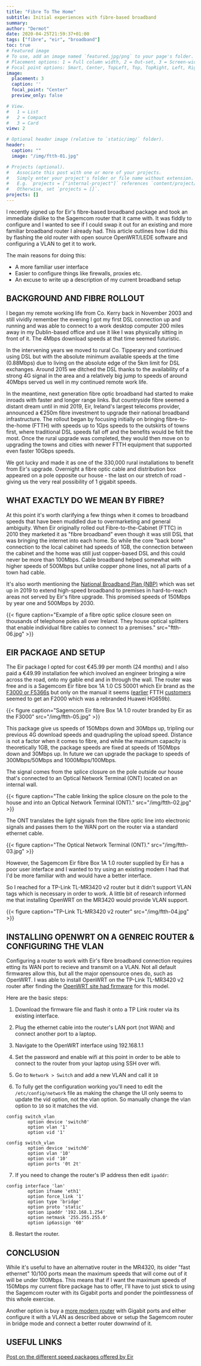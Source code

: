 ```yaml
---
title: "Fibre To The Home"
subtitle: Initial experiences with fibre-based broadband
summary: 
author: "Dermot"
date: 2020-04-25T21:59:37+01:00
tags: ["fibre", "eir", "broadband"]
toc: true
# Featured image
# To use, add an image named `featured.jpg/png` to your page's folder.
# Placement options: 1 = Full column width, 2 = Out-set, 3 = Screen-width
# Focal point options: Smart, Center, TopLeft, Top, TopRight, Left, Right, BottomLeft, Bottom, BottomRight
image:
  placement: 3
  caption: ''
  focal_point: "Center"
  preview_only: false

# View.
#   1 = List
#   2 = Compact
#   3 = Card
view: 2

# Optional header image (relative to `static/img/` folder).
header:
  caption: ""
  image: "/img/ftth-01.jpg"

# Projects (optional).
#   Associate this post with one or more of your projects.
#   Simply enter your project's folder or file name without extension.
#   E.g. `projects = ["internal-project"]` references `content/project/deep-learning/index.md`.
#   Otherwise, set `projects = []`.
projects: []
---
```


I recently signed up for Eir's fibre-based broadband package and took an immediate dislike to the Sagemcom router that it came with. It was fiddly to configure and I wanted to see if I could swap it out for an existing and more familiar broadband router I already had. This article outlines how I did this by flashing the old router with open source OpenWRT/LEDE software and configuring a VLAN to get it to work.

The main reasons for doing this:
- A more familiar user interface
- Easier to configure things like firewalls, proxies etc.
- An excuse to write up a description of my current broadband setup


BACKGROUND AND FIBRE ROLLOUT
----------------------------

I began my remote working life from Co. Kerry back in November 2003 and still vividly remember the evening I got my first DSL connection up and running and was able to connect to a work desktop computer 200 miles away in my Dublin-based office and use it like I was physically sitting in front of it. The 4Mbps download speeds at that time seemed futuristic.

In the intervening years we moved to rural Co. Tipperary and continued using DSL but with the absolute minimum available speeds at the time (0.88Mbps) due to living on the absolute edge of the 5km limit for DSL exchanges. Around 2015 we ditched the DSL thanks to the availability of a strong 4G signal in the area and a relatively big jump to speeds of around 40Mbps served us well in my continued remote work life.

In the meantime, next generation fibre optic broadband had started to make inroads with faster and longer range links. But countryside fibre seemed a distant dream until in mid 2019, Eir, Ireland's largest telecoms provider, announced a €250m fibre investment to upgrade their national broadband infrastructure. The rollout began by focusing initially on bringing fibre-to-the-home (FTTH) with speeds up to 1Gps speeds to the outskirts of towns first, where traditional DSL speeds fall off and the benefits would be felt the most. Once the rural upgrade was completed, they would then move on to upgrading the towns and cities with newer FTTH equipment that supported even faster 10Gbps speeds.

We got lucky and made it as one of the 330,000 rural installations to benefit from Eir's upgrade. Overnight a fibre optic cable and distribution box appeared on a pole opposite our house - the last on our stretch of road - giving us the very real possibility of 1 gigabit speeds. 

WHAT EXACTLY DO WE MEAN BY FIBRE?
---------------------------------

At this point it's worth clarifying a few things when it comes to broadband speeds that have been muddled due to overmarketing and general ambiguity. When Eir originally rolled out Fibre-to-the-Cabinet (FTTC) in 2010 they marketed it as "fibre broadband" even though it was still DSL that was bringing the internet into each home. So while the core "back bone" connection to the local cabinet had speeds of 1GB, the connection between the cabinet and the home was still just copper-based DSL and this could never be more than 100Mbps. Cable broadband helped somewhat with higher speeds of 500Mbps but unlike copper phone lines, not all parts of a town had cable. 

It's also worth mentioning the [National Broadband Plan (NBP)](https://www.dccae.gov.ie/en-ie/communications/topics/Broadband/national-broadband-plan/high-speed-broadband-map/Pages/Interactive-Map.aspx) which was set up in 2019 to extend high-speed broadband to premises in hard-to-reach areas not served by Eir's fibre upgrade. This promised speeds of 150Mbps by year one and 500Mbps by 2030. 

{{< figure caption="Example of a fibre optic splice closure seen on thousands of telephone poles all over Ireland. They house optical splitters that enable individual fibre cables to connect to a premises." src="ftth-06.jpg" >}}


EIR PACKAGE AND SETUP
---------------------

The Eir package I opted for cost €45.99 per month (24 months) and I also paid a €49.99 installation fee which involved an engineer bringing a wire across the road, onto my gable end and in through the wall. The router was free and is a Sagemcom Eir fibre box 1A 1.0 CS 50001 which Eir brand as the [F3000 or F5366s](https://www.eir.ie/opencms/export/sites/support/.galleries/pdfs/support-pdfs/user_manual_f3000.pdf) but only on the manual it seems ([earlier](https://finbarr.dev/2017-07-13-replace-eir-f2000/) FTTH [customers](https://conor.engineer/2018/02/10/replace-the-eir-f2000-router/) seemed to get an F2000 which was a rebranded Huawei HG659b).

{{< figure caption="Sagemcom Eir fibre Box 1A 1.0 router branded by Eir as the F3000" src="/img/ftth-05.jpg" >}}

This package give us speeds of 150Mbps down and 30Mbps up, tripling our previous 4G download speeds and quadrupling the upload speed. Distance is not a factor when it comes to fibre, and while the maximum capacity is theoretically 1GB, the package speeds are fixed at speeds of 150Mbps down and 30Mbps up. In future we can upgrade the package to speeds of 300Mbps/50Mbps and 1000Mbps/100Mbps. 

The signal comes from the splice closure on the pole outside our house that's connected to an Optical Network Terminal (ONT) located on an internal wall. 

{{< figure caption="The cable linking the splice closure on the pole to the house and into an Optical Network Terminal (ONT)." src="/img/ftth-02.jpg" >}}

The ONT translates the light signals from the fibre optic line into electronic signals and passes them to the WAN port on the router via a standard ethernet cable. 

{{< figure caption="The Optical Network Terminal (ONT)." src="/img/ftth-03.jpg" >}}

However, the Sagemcom Eir fibre Box 1A 1.0 router supplied by Eir has a poor user interface and I wanted to try using an existing modem I had that I'd be more familiar with and would have a better interface. 

So I reached for a TP-Link TL-MR3420 v2 router but it didn't support VLAN tags which is necessary in order to work. A little bit of research informed me that installing OpenWRT on the MR3420 would provide VLAN support.

{{< figure caption="TP-Link TL-MR3420 v2 router" src="/img/ftth-04.jpg" >}}


INSTALLING OPENWRT ON A GENREIC ROUTER & CONFIGURING THE VLAN
-------------------------------------------------------------
Configuring a router to work with Eir's fibre broadband connection requires etting its WAN port to recieve and transmit on a VLAN. Not all default firmwares allow this, but all the major opensource ones do, such as OpenWRT. I was able to install OpenWRT on the TP-Link TL-MR3420 v2 router after finding the [OpenWRT site had firmware](https://openwrt.org/toh/tp-link/tl-mr3420) for this model. 

Here are the basic steps:

1. Download the firmware file and flash it onto a TP Link router via its existing interface.

2. Plug the ethernet cable into the router's LAN port (not WAN) and connect another port to a laptop.

3. Navigate to the OpenWRT interface using 192.168.1.1

4. Set the password and enable wifi at this point in order to be able to connect to the router from your laptop using SSH over wifi. 

5. Go to `Network > Switch` and add a new VLAN and call it `10`

6. To fully get the configuration working you'll need to edit the `/etc/config/network` file as making the change the UI only seems to update the vid option, not the vlan option. So manually change the vlan option to `10` so it matches the vid. 
```
config switch_vlan
        option device 'switch0'
        option vlan '1'
        option vid '1'

config switch_vlan
        option device 'switch0'
        option vlan '10'
        option vid '10'
        option ports '0t 2t'
```
7. If you need to change the router's IP address then edit `ipaddr`:
```
config interface 'lan'
        option ifname 'eth1'
        option force_link '1'
        option type 'bridge'
        option proto 'static'
        option ipaddr '192.168.1.254' 
        option netmask '255.255.255.0'
        option ip6assign '60'
```
8. Restart the router. 

CONCLUSION
----------
While it's useful to have an alternative router in the MR4320, its older "fast ethernet" 10/100 ports mean the maximum speeds that will come out of it will be under 100Mbps. This means that if I want the maximum speeds of 150Mbps my current fibre package has to offer, I'll have to just stick to using the Sagemcom router with its Gigabit ports and ponder the pointlessness of this whole exercise.

Another option is buy a [more modern router](https://www.asus.com/ie/Networking/RTAC68U/) with Gigabit ports and either configure it with a VLAN as described above or setup the Sagemcom router in bridge mode and connect a better router downwind of it. 

USEFUL LINKS
------------
[Post on the different speed packages offered by Eir](https://homelab.ie/eir-internet-technical-details.html)